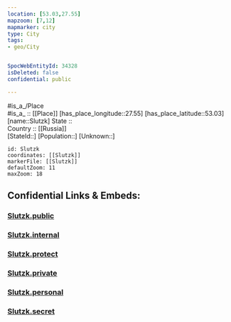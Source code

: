```yaml
---
location: [53.03,27.55] 
mapzoom: [7,12] 
mapmarker: city 
type: City
tags:
- geo/City


SpocWebEntityId: 34328
isDeleted: false
confidential: public

---
```

#is_a_/Place  
#is_a_ :: [[Place]] 
[has_place_longitude::27.55] 
[has_place_latitude::53.03] 
[name::Slutzk] 
State ::  
Country :: [[Russia]]  
[StateId::] 
[Population::] 
[Unknown::] 


```leaflet
id: Slutzk
coordinates: [[Slutzk]] 
markerFile: [[Slutzk]] 
defaultZoom: 11 
maxZoom: 18
```


## Confidential Links & Embeds: 

### [Slutzk.public](/_public/\Earth\Continent\Europe\Europe~East\Belarus\Oblasts~Belarus\Minsk\CitySlutzk.public.md) 

### [Slutzk.internal](/_internal/\Earth\Continent\Europe\Europe~East\Belarus\Oblasts~Belarus\Minsk\CitySlutzk.internal.md) 

### [Slutzk.protect](/_protect/\Earth\Continent\Europe\Europe~East\Belarus\Oblasts~Belarus\Minsk\CitySlutzk.protect.md) 

### [Slutzk.private](/_private/\Earth\Continent\Europe\Europe~East\Belarus\Oblasts~Belarus\Minsk\CitySlutzk.private.md) 

### [Slutzk.personal](/_personal/\Earth\Continent\Europe\Europe~East\Belarus\Oblasts~Belarus\Minsk\CitySlutzk.personal.md) 

### [Slutzk.secret](/_secret/\Earth\Continent\Europe\Europe~East\Belarus\Oblasts~Belarus\Minsk\CitySlutzk.secret.md)

